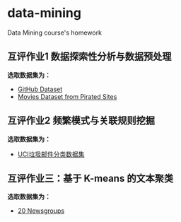 # data-mining
Data Mining course's homework



## 互评作业1 数据探索性分析与数据预处理

**选取数据集为：**

- [GitHub Dataset](https://www.kaggle.com/datasets/nikhil25803/github-dataset?select=repository_data.csv)
- [Movies Dataset from Pirated Sites](https://www.kaggle.com/datasets/arsalanrehman/movies-dataset-from-piracy-website)



## 互评作业2 频繁模式与关联规则挖掘

**选取数据集为：**

- [UCI垃圾邮件分类数据集](https://archive.ics.uci.edu/ml/machine-learning-databases/00228/)



## 互评作业三：基于 K-means 的文本聚类

**选取数据集为：**

- [20 Newsgroups](http://qwone.com/~jason/20Newsgroups/)

